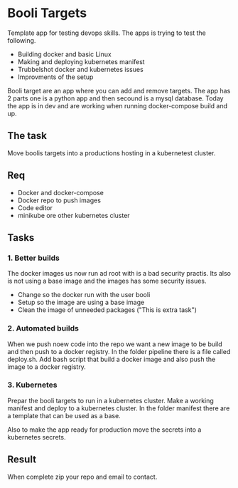 # Booli Targets
Template app for testing devops skills. The apps is trying to test the following.

- Building docker and basic Linux
- Making and deploying kubernetes manifest
- Trubbelshot docker and kubernetes issues
- Improvments of the setup


Booli target are an app where you can add and remove targets. The app has 2 parts one is a python app and then secound is a mysql database.
Today the app is in dev and are working when running docker-compose build and up.

## The task
Move boolis targets into a productions hosting in a kubernetest cluster.



## Req

- Docker and docker-compose
- Docker repo to push images
- Code editor
- minikube ore other kubernetes cluster 


## Tasks


### 1. Better builds
The docker images us now run ad root with is a bad security practis. Its also is not using a base image and the images has some security issues.

- Change so the docker run with the user booli
- Setup so the image are using a base image
- Clean the image of unneeded packages ("This is extra task")

### 2. Automated builds
When we push noew code into the repo we want a new image to be build and then push to a docker registry.
In the folder pipeline there is a file called deploy.sh.
Add bash script that build a docker image and also push the image to a docker registry.



### 3. Kubernetes
Prepar the booli targets to run in a kubernetes cluster. Make a working manifest and deploy to a kubernetes cluster. 
In the folder manifest there are a template that can be used as a base.


Also to make the app ready for production move the secrets into a kubernetes secrets.


## Result
When complete zip your repo and email to contact.
